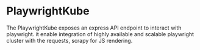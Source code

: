 # PlaywrightKube
The PlaywrightKube exposes an express API endpoint to interact with playwright. it enable integration of highly available and scalable playwright cluster with the requests, scrapy for JS rendering.
